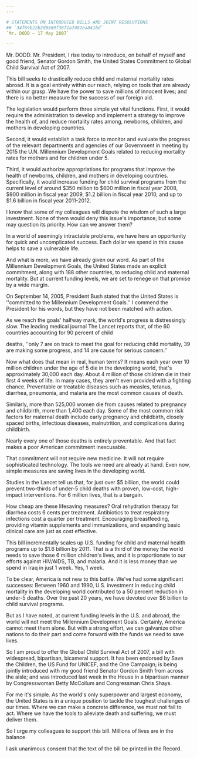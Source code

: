 ```yaml
---
---

# STATEMENTS ON INTRODUCED BILLS AND JOINT RESOLUTIONS
## `34f69b22b2d0569f38f1a7482ea841bd`
`Mr. DODD — 17 May 2007`

---
```



Mr. DODD. Mr. President, I rise today to introduce, on behalf of 
myself and good friend, Senator Gordon Smith, the United States 
Commitment to Global Child Survival Act of 2007.

This bill seeks to drastically reduce child and maternal mortality 
rates abroad. It is a goal entirely within our reach, relying on tools 
that are already within our grasp. We have the power to save millions 
of innocent lives; and there is no better measure for the success of 
our foreign aid.

The legislation would perform three simple yet vital functions. 
First, it would require the administration to develop and implement a 
strategy to improve the health of, and reduce mortality rates among, 
newborns, children, and mothers in developing countries.

Second, it would establish a task force to monitor and evaluate the 
progress of the relevant departments and agencies of our Government in 
meeting by 2015 the U.N. Millennium Development Goals related to 
reducing mortality rates for mothers and for children under 5.

Third, it would authorize appropriations for programs that improve 
the health of newborns, children, and mothers in developing countries. 
Specifically, it would increase funding for child survival programs 
from the current level of around $350 million to $600 million in fiscal 
year 2008, $900 million in fiscal year 2009, $1.2 billion in fiscal 
year 2010, and up to $1.6 billion in fiscal year 2011-2012.

I know that some of my colleagues will dispute the wisdom of such a 
large investment. None of them would deny this issue's importance; but 
some may question its priority. How can we answer them?

In a world of seemingly intractable problems, we have here an 
opportunity for quick and uncomplicated success. Each dollar we spend 
in this cause helps to save a vulnerable life.

And what is more, we have already given our word. As part of the 
Millennium Development Goals, the United States made an explicit 
commitment, along with 188 other countries, to reducing child and 
maternal mortality. But at current funding levels, we are set to renege 
on that promise by a wide margin.

On September 14, 2005, President Bush stated that the United States 
is ''committed to the Millennium Development Goals.'' I commend the 
President for his words, but they have not been matched with action.

As we reach the goals' halfway mark, the world's progress is 
distressingly slow. The leading medical journal The Lancet reports 
that, of the 60 countries accounting for 90 percent of child


deaths, ''only 7 are on track to meet the goal for reducing child 
mortality, 39 are making some progress, and 14 are cause for serious 
concern.''

Now what does that mean in real, human terms? It means each year over 
10 million children under the age of 5 die in the developing world, 
that's approximately 30,000 each day. About 4 million of those children 
die in their first 4 weeks of life. In many cases, they aren't even 
provided with a fighting chance. Preventable or treatable diseases such 
as measles, tetanus, diarrhea, pneumonia, and malaria are the most 
common causes of death.

Similarly, more than 525,000 women die from causes related to 
pregnancy and childbirth, more than 1,400 each day. Some of the most 
common risk factors for maternal death include early pregnancy and 
childbirth, closely spaced births, infectious diseases, malnutrition, 
and complications during childbirth.

Nearly every one of those deaths is entirely preventable. And that 
fact makes a poor American commitment inexcusable.

That commitment will not require new medicine. It will not require 
sophisticated technology. The tools we need are already at hand. Even 
now, simple measures are saving lives in the developing world.

Studies in the Lancet tell us that, for just over $5 billion, the 
world could prevent two-thirds of under-5 child deaths with proven, 
low-cost, high-impact interventions. For 6 million lives, that is a 
bargain.

How cheap are these lifesaving measures? Oral rehydration therapy for 
diarrhea costs 6 cents per treatment. Antibiotics to treat respiratory 
infections cost a quarter per treatment. Encouraging breastfeeding, 
providing vitamin supplements and immunizations, and expanding basic 
clinical care are just as cost effective.

This bill incrementally scales up U.S. funding for child and maternal 
health programs up to $1.6 billion by 2011. That is a third of the 
money the world needs to save those 6 million children's lives, and it 
is proportionate to our efforts against HIV/AIDS, TB, and malaria. And 
it is less money than we spend in Iraq in just 1 week. Yes, 1 week.

To be clear, America is not new to this battle. We've had some 
significant successes: Between 1960 and 1990, U.S. investment in 
reducing child mortality in the developing world contributed to a 50 
percent reduction in under-5 deaths. Over the past 20 years, we have 
devoted over $6 billion to child survival programs.

But as I have noted, at current funding levels in the U.S. and 
abroad, the world will not meet the Millennium Development Goals. 
Certainly, America cannot meet them alone. But with a strong effort, we 
can galvanize other nations to do their part and come forward with the 
funds we need to save lives.

So I am proud to offer the Global Child Survival Act of 2007, a bill 
with widespread, bipartisan, bicameral support. It has been endorsed by 
Save the Children, the US Fund for UNICEF, and the One Campaign; is 
being jointly introduced with my good friend Senator Gordon Smith from 
across the aisle; and was introduced last week in the House in a 
bipartisan manner by Congresswoman Betty McCollum and Congressman Chris 
Shays.

For me it's simple. As the world's only superpower and largest 
economy, the United States is in a unique position to tackle the 
toughest challenges of our times. Where we can make a concrete 
difference, we must not fail to act. Where we have the tools to 
alleviate death and suffering, we must deliver them.

So I urge my colleagues to support this bill. Millions of lives are 
in the balance.

I ask unanimous consent that the text of the bill be printed in the 
Record.